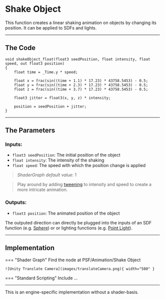# Shake Object

This function creates a linear shaking animation on objects by changing its position. It can be applied to SDFs and lights.

---

## The Code

``` 
void shakeObject_float(float3 seedPosition, float intensity, float speed, out float3 position)
{
    float time = _Time.y * speed;

    float x = frac(sin((time + 1.1) * 17.23) * 43758.5453) - 0.5;
    float y = frac(sin((time + 2.3) * 17.23) * 43758.5453) - 0.5;
    float z = frac(sin((time + 3.7) * 17.23) * 43758.5453) - 0.5;

    float3 jitter = float3(x, y, z) * intensity;

    position = seedPosition + jitter;
}
```

---

## The Parameters

### Inputs:
- ```float3 seedPosition```: The initial position of the object
- ```float intensity```: The intensity of the shaking
- ```float speed```: The speed with which the position change is applied
> *ShaderGraph default value*: 1

> Play around by adding [tweening](unity/cameraMatrix.md) to intensity and speed to create a more intricate animation.


### Outputs:
- ```float3 position```: The animated position of the object 

The outputed direction can directly be plugged into the inputs of an SDF function (e.g. [Sphere](unity/cameraMatrix.md)) or  or lighting functions (e.g. [Point Light](unity/cameraMatrix.md)).

---

## Implementation

=== "Shader Graph"
    Find the node at PSF/Animation/Shake Object

    ![Unity Translate Camera](images/translateCamera.png){ width="500" }

=== "Standard Scripting"
    Include ...

---

This is an engine-specific implementation without a shader-basis.